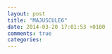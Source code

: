 ```yaml
---
layout: post
title: "MAJUSCULE6"
date: 2014-03-20 17:01:53 +0100
comments: true
categories: 
---
```

